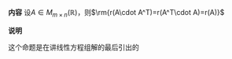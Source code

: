 **内容**
设$A\in M_{m\times n}(\mathbb R)$，则$\rm{r(A\cdot A^T)=r(A^T\cdot A)=r(A)}$

**说明**

这个命题是在讲线性方程组解的最后引出的
